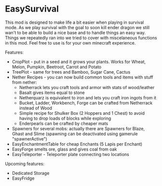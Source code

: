 # EasySurvival
This mod is designed to make life a bit easier when playing in survival mode. As we play survival with the goal to soon kill ender dragon we still wan't to be able to build
a nice base and to handle things an easy way. Things we repeatedly ran into we tried to cover with miscelaneous functions in this mod. Feel free to use is for your own
minecraft experience.


Features:
- CropPlot - put in a seed and it grows your plants. Works for Wheat, Melon, Pumpkin, Beetroot, Carrot and Potato
- TreePlot - same for trees and Bamboo, Sugar Cane, Cactus
- Nether Recipes - you can now build common tools and items with stuff from nether:
   - Netherrack lets you craft tools and armor with stats of wood/leather
   - Basalt gives items equal to stone
   - Netherquarz is equivalent to iron and lets you craft iron ingots from it
   - Bucket, Ladder, Workbench, Forge can be crafted from Netherrack instead of Wood
   - Simple recipe for Shulker Box (2 Hoppers and 1 Chest) to avoid having to drop loads of blocks while exploring
   - Enderpearls can be crafted by cheaper mats
- Spawners for several mobs: actually there are Spawners for Blaze, Ghast and Slime (spawning can be deactivated using gamerule "spawnerActive")
- EasyEnchantmentTable for cheap Enchants (5 Lapis per Enchant)
- EasyForge smelts ore, glass and gives coal from oak
- EasyTeleporter - Teleporter plate connecting two locations



Upcoming features:
- Dedicated Storage
- EasyFridge

